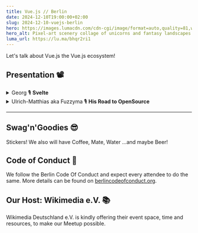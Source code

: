 ```yaml
---
title: Vue.js // Berlin
date: 2024-12-10T19:00:00+02:00
slug: 2024-12-10-vuejs-berlin
hero: https://images.lumacdn.com/cdn-cgi/image/format=auto,quality=81,width=640/event-covers/8o/972a9651-fdb9-45c6-8170-2ffeba8c25f5
hero_alt: Pixel-art scenery collage of unicorns and fantasy landscapes in reduces colors with a Vuejs Logo blended on top of it.
luma_url: https://lu.ma/bhqr2ri1
---
```

Let's talk about Vue.js the Vue.js ecosystem!

## Presentation 📽️

<details>
  <summary>
    Georg
    <span title="Talk">🎙</span>
    <strong>Svelte</strong>
  </summary>
  <p>Most of our community know our big brother React - but maybe a look into the little brother Svelte would also be interesting?</p>
</details>

<details>
  <summary>
    Ulrich-Matthias aka Fuzzyma
    <span title="Talk">🎙</span>
    <strong>His Road to OpenSource</strong>
  </summary>
  <p>The author of svg.js and others is doing OpenSource since 2014. Let's learn from it!</p>
</details>

---

## Swag'n'Goodies 😎

Stickers! We also will have Coffee, Mate, Water …and maybe Beer!

## Code of Conduct 🫶

We follow the Berlin Code Of Conduct and expect every attendee to do the same. More details can be found on [berlincodeofconduct.org](http://berlincodeofconduct.org).

## Our Host: Wikimedia e.V. 📚

Wikimedia Deutschland e.V. is kindly offering their event space, time and resources, to make our Meetup possible.

